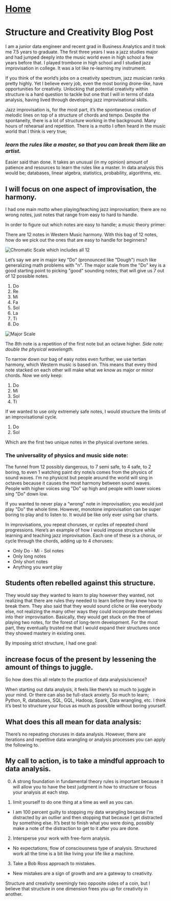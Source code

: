 # <a href="https://angelddaz.github.io/bridgetomasters/"> Home </a>

# Structure and Creativity Blog Post

I am a junior data engineer and recent grad in Business Analytics and it took me 7.5 years to graduate. 
The first three years I was a jazz studies major and had jumped deeply into the music world even in high school a few years before that. 
I played trombone in high school and I studied jazz improvisation in college. It was a lot like re-learning my instrument.

If you think of the world’s jobs on a creativity spectrum, jazz musician ranks pretty highly. 
Yet I believe every job, even the most boring drone-like, have opportunities for creativity. 
Unlocking that potential creativity within structure is a hard question to tackle but one that 
I will in terms of data analysis, having lived through developing jazz improvisational skills.

Jazz improvisation is, for the most part, it’s the spontaneous creation of melodic lines on top of a structure of chords and tempo. 
Despite the spontaneity, there is a lot of structure working in the background. Many hours of rehearsal and repetition. 
There is a motto I often heard in the music world that I think is very true; 

### *learn the rules like a master, so that you can break them like an artist.*

Easier said than done. It takes an unusual (in my opinion) amount of patience and resources to learn the rules like a master. 
In data analysis this would be; databases, linear algebra, statistics, probability, algorithms, etc. 

## I will focus on one aspect of improvisation, the harmony. 
I had one main motto when playing/teaching jazz improvisation; there are no wrong notes, 
just notes that range from easy to hard to handle. 

In order to figure out which notes are easy to handle; a music theory primer:

There are 12 notes in Western Music harmony. With this bag of 12 notes, how do we pick out the ones that are easy 
to handle for beginners?

![Chromatic Scale which includes all 12](http://www.musicreadingsavant.com/wp-content/uploads/2012/01/The-Chromatic-Scale1.gif)

Let’s say we are in major key "Do" (pronounced like "Dough") much like generalizing math problems with "n". 
The major scale from the "Do" key is a good starting point to picking "good" sounding notes; 
that will give us 7 out of 12 possible notes.

1. Do
2. Re
3. Mi
4. Fa
5. Sol
6. La
7. Ti
8. Do

![Major Scale](https://www.becomesingers.com/wp-content/uploads/2017/01/Solfege-Chart.jpg)


The 8th note is a repetition of the first note but an octave higher. *Side note: double the physical wavelength.*

To narrow down our bag of easy notes even further, we use tertian harmony, which Western music is based on. 
This means that every third note stacked on each other will make what we know as major or minor chords. Now we only keep:
1. Do
3. Mi
5. Sol
7. Ti

If we wanted to use only extremely safe notes, I would structure the limits of an improvisational cycle.
1. Do
5. Sol

Which are the first two unique notes in the physical overtone series.

### The universality of physics and music side note:
The funnel from 12 possibly dangerous, to 7 semi safe, to 4 safe, to 2 boring, to even 1 watching paint dry note/s 
comes from the physics of sound waves. I’m no physicist but people around the world will sing in octaves because it 
causes the most harmony between sound waves. People with higher voices sing "Do" up high and people with lower voices sing "Do" down low.


If you wanted to never play a “wrong” note in improvisation; you would just play "Do" the whole time. However, 
monotone improvisation can be super boring to play and to listen to. It would be like only ever using bar charts.

In improvisations, you repeat choruses, or cycles of repeated chord progressions. 
Here’s an example of how I would impose structure while learning and teaching jazz improvisation. 
Each one of these is a chorus, or cycle through the chords, adding up to 4 choruses:

* Only Do - Mi - Sol notes
* Only long notes
* Only short notes
* Anything you want play

## Students often rebelled against this structure. 
They would say they wanted to learn to play however they wanted, 
not realizing that there are rules they needed to learn before they knew how to break them. 
They also said that they would sound cliche or like everybody else, not realizing the many other ways they could 
incorporate themselves into their improvisation. Basically, they would get stuck on the tree of playing two notes, 
for the forest of long-term development. For the most part, they eventually trusted me that I would expand their structures
once they showed mastery in existing ones.

By imposing strict structure, I had one goal: 
## increase focus of the present by lessening the amount of things to juggle.

So how does this all relate to the practice of data analysis/science?

When starting out data analysis, it feels like there’s so much to juggle in your mind. 
Or there can also be full-stack anxiety. So much to learn; Python, R, databases, SQL, GQL, Hadoop, Spark, Data wrangling, etc.
I think it’s best to structure your focus as much as possible without boring yourself.

## What does this all mean for data analysis:

There’s no repeating choruses in data analysis.
However, there are iterations and repetitive data wrangling or analysis processes you can apply the following to. 

## My call to action, is to take a mindful approach to data analysis. 

0. A strong foundation in fundamental theory rules is important because it will allow you to have the best 
judgment in how to structure or focus your analysis at each step.

1. limit yourself to do one thing at a time as well as you can.

  * I am 100 percent guilty to stopping my data wrangling because I'm distracted by an outlier 
and then stopping that because I get distracted by something else. It’s best to finish what you were doing, 
possibly make a note of the distraction to get to it after you are done.

2. Intersperse your work with free-form analysis.

  * No expectations, flow of consciousness type of analysis. Structured work all the time is a bit like living your life like a machine.

3. Take a Bob Ross approach to mistakes.

  * New mistakes are a sign of growth and are a gateway to creativity.

Structure and creativity seemingly two opposite sides of a coin, but I believe that structure in one 
dimension frees you up for creativity in another.
